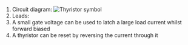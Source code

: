 1. Circuit diagram: ![Thyristor symbol](/gcse/img/electronics/thyristor.png)
2. Leads: 
3. A small gate voltage can be used to latch a large load current whilst forward biased
4. A thyristor can be reset by reversing the current through it
